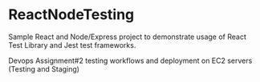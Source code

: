 # ReactNodeTesting
Sample React and Node/Express project to demonstrate usage of React Test Library and Jest test frameworks.

Devops Assignment#2 testing workflows and deployment on EC2 servers (Testing and Staging)
